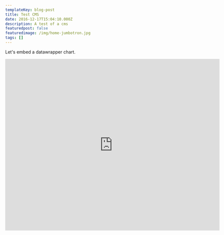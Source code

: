 ```yaml
---
templateKey: blog-post
title: Test CMS
date: 2016-12-17T15:04:10.000Z
description: A test of a cms
featuredpost: false
featuredimage: /img/home-jumbotron.jpg
tags: []
---
```

Let's embed a datawrapper chart.

<iframe title="Surplus of women due to World Wars fades in Germany, but higher life expectancy still causes a plus of elderly women " aria-label="Interactive area chart" id="datawrapper-chart-5IqDx" src="https://datawrapper.dwcdn.net/5IqDx/2/" scrolling="no" frameborder="0" style="border: none;" width="684" height="549"></iframe>